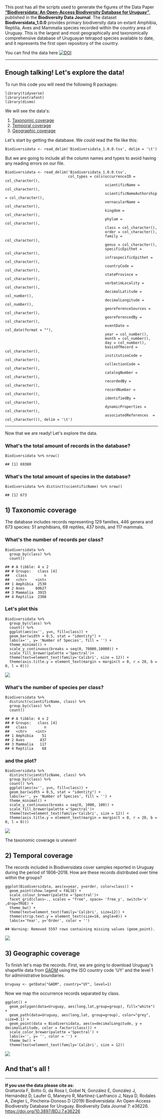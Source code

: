 This post has all the scripts used to generate the figures of the Data Paper [**“Biodiversidata: An Open-Access Biodiversity Database for Uruguay”**](https://doi.org/10.3897/BDJ.7.e36226), published in the **Biodiversity Data Journal**. The dataset **Biodiversidata\_1.0.0** provides primary biodiversity data on extant Amphibia, Reptilia, Aves and Mammalia species recorded within the country area of Uruguay. This is the largest and most geographically and taxonomically comprehensive database of Uruguayan tetrapod species available to date, and it represents the first open repository of the country.

You can find the data here
[![DOI](https://zenodo.org/badge/DOI/10.5281/zenodo.2650169.svg)](https://doi.org/10.5281/zenodo.2650169)

------------------------------------------------------------------------

Enough talking! Let's explore the data!
---------------------------------------

To run this code you will need the following R packages:

    library(tidyverse)
    library(extrafont)
    library(dismo)

We will see the data's:  
1. [Taxonomic coverage](#1-taxonomic-coverage)  
2. [Temporal coverage](#2-temporal-coverage)  
3. [Geographic coverage](#3-geographic-coverage)

Let's start by getting the database. We could read the file like this:

    Biodiversidata <- read_delim('Biodiversidata_1.0.0.tsv', delim = '\t')

But we are going to include all the column names and types to avoid having any reading errors on our file.

    Biodiversidata <- read_delim('Biodiversidata_1.0.0.tsv', 
                                 col_types = cols(occurrenceID = col_character(),
                                                  scientificName = col_character(),
                                                  scientificNameAuthorship = col_character(),
                                                  vernacularName = col_character(),
                                                  kingdom = col_character(),
                                                  phylum = col_character(),
                                                  class = col_character(),
                                                  order = col_character(),
                                                  family = col_character(),
                                                  genus = col_character(),
                                                  specificEpithet = col_character(),
                                                  infraspecificEpithet = col_character(),
                                                  countryCode = col_character(),
                                                  stateProvince = col_character(),
                                                  verbatimLocality = col_character(),
                                                  decimalLatitude = col_number(),
                                                  decimalLongitude = col_number(),
                                                  georeferenceSources = col_character(),
                                                  georeferencedBy = col_character(),
                                                  eventDate = col_date(format = ""),
                                                  year = col_number(),
                                                  month = col_number(),
                                                  day = col_number(),
                                                  basisOfRecord = col_character(),
                                                  institutionCode = col_character(),
                                                  collectionCode = col_character(),
                                                  catalogNumber = col_character(),
                                                  recordedBy = col_character(),
                                                  recordNumber = col_character(),
                                                  identifiedBy = col_character(),
                                                  dynamicProperties = col_character(),
                                                  associatedReferences  = col_character()), delim = '\t')

------------------------------------------------------------------------

Now that we are ready! Let's explore the data.

### What's the total amount of records in the database?

    Biodiversidata %>% nrow()

    ## [1] 69380

### What's the total amount of species in the database?

    Biodiversidata %>% distinct(scientificName) %>% nrow()

    ## [1] 673

## 1) Taxonomic coverage  

The database includes records representing 129 families, 446 genera and 673 species: 51 amphibians, 68 reptiles, 437 birds, and 117 mammals.

### What's the number of records per class?

    Biodiversidata %>% 
      group_by(class) %>% 
      count()  

    ## # A tibble: 4 x 2
    ## # Groups:   class [4]
    ##   class        n
    ##   <chr>    <int>
    ## 1 Amphibia  2530
    ## 2 Aves     60627
    ## 3 Mammalia  3915
    ## 4 Reptilia  2308

### Let's plot this

    Biodiversidata %>% 
      group_by(class) %>% 
      count() %>% 
      ggplot(aes(x='', y=n, fill=class)) +
      geom_bar(width = 0.5, stat = "identity") +
      labs(x='', y= 'Number of Species', fill = '') +
      theme_minimal() +
      scale_y_continuous(breaks = seq(0, 70000,10000)) +
      scale_fill_brewer(palette ='Spectral')+
      theme(text=element_text(family='Calibri', size = 12)) +
      theme(axis.title.y = element_text(margin = margin(t = 0, r = 20, b = 0, l = 0)))

![](DataPaper_Scripts_files/figure-markdown_strict/unnamed-chunk-5-1.png)

### What's the number of species per class?

    Biodiversidata %>% 
      distinct(scientificName, class) %>% 
      group_by(class) %>% 
      count() 

    ## # A tibble: 4 x 2
    ## # Groups:   class [4]
    ##   class        n
    ##   <chr>    <int>
    ## 1 Amphibia    51
    ## 2 Aves       437
    ## 3 Mammalia   117
    ## 4 Reptilia    68

### and the plot?

    Biodiversidata %>% 
      distinct(scientificName, class) %>% 
      group_by(class) %>% 
      count() %>% 
      ggplot(aes(x='', y=n, fill=class)) +
      geom_bar(width = 0.5, stat = "identity") +
      labs(x='', y= 'Number of Species', fill = '') +
      theme_minimal() +
      scale_y_continuous(breaks = seq(0, 1000, 100)) +
      scale_fill_brewer(palette ='Spectral')+
      theme(text=element_text(family='Calibri', size = 12)) +
      theme(axis.title.y = element_text(margin = margin(t = 0, r = 20, b = 0, l = 0)))

![](DataPaper_Scripts_files/figure-markdown_strict/unnamed-chunk-7-1.png)

The taxonomic coverage is uneven!

## 2) Temporal coverage  

The records included in Biodiversidata cover samples reported in Uruguay during the period of 1806–2018. How are these records distributed over time within the groups?

    ggplot(Biodiversidata, aes(x=year, y=order, color=class)) +
      geom_point(show.legend = FALSE) +
      scale_colour_brewer(palette ='Spectral')+
      facet_grid(class~., scales = "free", space= 'free_y', switch='x' ,drop=TRUE) +
      theme_bw() +
      theme(text=element_text(family='Calibri', size=12)) +
      theme(strip.text.y = element_text(size=10, angle=0)) +
      labs(x='Year', y='Order', color = '') 

    ## Warning: Removed 5597 rows containing missing values (geom_point).

![](DataPaper_Scripts_files/figure-markdown_strict/unnamed-chunk-8-1.png)

## 3) Geographic coverage  


To finish let's map the records. First, we are going to download
Uruguay's shapefile data from [GADM](http://gadm.org/) using the ISO
country code 'UY' and the level 1 for administrative boundaries.

    Uruguay <- getData("GADM", country="UY", level=1)

Now we map the occurrence records separated by class.

    ggplot() + 
      geom_polygon(data=Uruguay, aes(long,lat,group=group), fill="white") +
      geom_path(data=Uruguay, aes(long,lat, group=group), color="grey", size=0.1) +
      geom_point(data = Biodiversidata, aes(x=decimalLongitude, y = decimalLatitude, color = factor(class))) +
      scale_color_brewer(palette ='Spectral') +
      labs(x='', y= '', color = '') +
      theme_bw() +
      theme(text=element_text(family='Calibri', size = 12))

![](DataPaper_Scripts_files/figure-markdown_strict/unnamed-chunk-10-1.png)

And that's all !
----------------

------------------------------------------------------------------------

**If you use the data please cite as:**  
Grattarola F, Botto G, da Rosa I, Gobel N, González E, González J, Hernández D, Laufer G, Maneyro R, Martínez-Lanfranco J, Naya D, Rodales A, Ziegler L, Pincheira-Donoso D (2019) Biodiversidata: An Open-Access Biodiversity Database for Uruguay. Biodiversity Data Journal 7: e36226. https://doi.org/10.3897/BDJ.7.e36226
